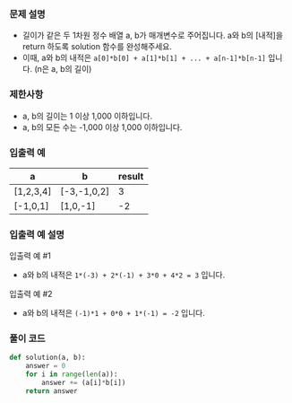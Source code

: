 ### 문제 설명

- 길이가 같은 두 1차원 정수 배열 a, b가 매개변수로 주어집니다. a와 b의 [내적]을 return 하도록 solution 함수를 완성해주세요.
- 이때, a와 b의 내적은 `a[0]*b[0] + a[1]*b[1] + ... + a[n-1]*b[n-1]` 입니다. (n은 a, b의 길이)

### 제한사항

- a, b의 길이는 1 이상 1,000 이하입니다.
- a, b의 모든 수는 -1,000 이상 1,000 이하입니다.

### 입출력 예

| a | b | result |
| --- | --- | --- |
| [1,2,3,4] | [-3,-1,0,2] | 3 |
| [-1,0,1] | [1,0,-1] | -2 |

### 입출력 예 설명

입출력 예 #1
- a와 b의 내적은 `1*(-3) + 2*(-1) + 3*0 + 4*2 = 3` 입니다.

입출력 예 #2
- a와 b의 내적은 `(-1)*1 + 0*0 + 1*(-1) = -2` 입니다.


### 풀이 코드

```py
def solution(a, b):
    answer = 0
    for i in range(len(a)):
        answer += (a[i]*b[i])
    return answer
```